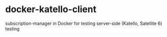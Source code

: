# docker-katello-client
subscription-manager in Docker for testing server-side (Katello, Satellite 6) testing
